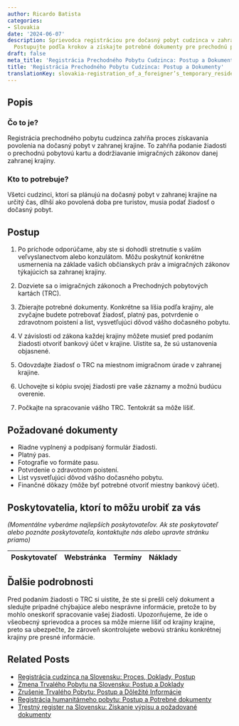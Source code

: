 ```yaml
---
author: Ricardo Batista
categories:
- Slovakia
date: '2024-06-07'
description: Sprievodca registráciou pre dočasný pobyt cudzinca v zahranej krajine.
  Postupujte podľa krokov a získajte potrebné dokumenty pre prechodnú pobytovú kartu.
draft: false
meta_title: 'Registrácia Prechodného Pobytu Cudzinca: Postup a Dokumenty'
title: 'Registrácia Prechodného Pobytu Cudzinca: Postup a Dokumenty'
translationKey: slovakia-registration_of_a_foreigner’s_temporary_residence
---
```



## Popis
### Čo to je?
Registrácia prechodného pobytu cudzinca zahŕňa proces získavania povolenia na dočasný pobyt v zahranej krajine. To zahŕňa podanie žiadosti o prechodnú pobytovú kartu a dodržiavanie imigračných zákonov danej zahranej krajiny.
### Kto to potrebuje?
Všetci cudzinci, ktorí sa plánujú na dočasný pobyt v zahranej krajine na určitý čas, dlhší ako povolená doba pre turistov, musia podať žiadosť o dočasný pobyt.

## Postup

1. Po príchode odporúčame, aby ste si dohodli stretnutie s vaším veľvyslanectvom alebo konzulátom. Môžu poskytnúť konkrétne usmernenia na základe vašich občianskych práv a imigračných zákonov týkajúcich sa zahranej krajiny.

2. Dozviete sa o imigračných zákonoch a Prechodných pobytových kartách (TRC).

3. Zbierajte potrebné dokumenty. Konkrétne sa líšia podľa krajiny, ale zvyčajne budete potrebovať žiadosť, platný pas, potvrdenie o zdravotnom poistení a list, vysvetľujúci dôvod vášho dočasného pobytu.

4. V závislosti od zákona každej krajiny môžete musieť pred podaním žiadosti otvoriť bankový účet v krajine. Uistite sa, že sú ustanovenia objasnené.

5. Odovzdajte žiadosť o TRC na miestnom imigračnom úrade v zahranej krajine.

6. Uchovejte si kópiu svojej žiadosti pre vaše záznamy a možnú budúcu overenie.

7. Počkajte na spracovanie vášho TRC. Tentokrát sa môže líšiť.

## Požadované dokumenty

- Riadne vyplnený a podpísaný formulár žiadosti.
- Platný pas.
- Fotografie vo formáte pasu.
- Potvrdenie o zdravotnom poistení.
- List vysvetľujúci dôvod vášho dočasného pobytu.
- Finančné dôkazy (môže byť potrebné otvoriť miestny bankový účet).

## Poskytovatelia, ktorí to môžu urobiť za vás

_(Momentálne vyberáme najlepších poskytovateľov. Ak ste poskytovateľ alebo poznáte poskytovateľa, kontaktujte nás alebo upravte stránku priamo)_

| Poskytovateľ    |     Webstránka  |     Termíny      |       Náklady    |
| :-------------: | :-------------: |  :-------------: | :-------------: |

## Ďalšie podrobnosti
Pred podaním žiadosti o TRC si uistite, že ste si prešli celý dokument a sledujte prípadné chýbajúce alebo nesprávne informácie, pretože to by mohlo oneskoriť spracovanie vašej žiadosti. 
Upozorňujeme, že ide o všeobecný sprievodca a proces sa môže mierne líšiť od krajiny krajine, preto sa ubezpečte, že zároveň skontrolujete webovú stránku konkrétnej krajiny pre presné informácie.
## Related Posts

- [Registrácia cudzinca na Slovensku: Proces, Doklady, Postup](https://tramitit.com/sk/guides/slovakia/registracia_cudzieho_statneho_prislusnika/)
- [Zmena Trvalého Pobytu na Slovensku: Postup a Doklady](https://tramitit.com/sk/guides/slovakia/zmena_trvaleho_pobytu/)
- [Zrušenie Trvalého Pobytu: Postup a Dôležité Informácie](https://tramitit.com/sk/guides/slovakia/zrusenie_trvaleho_pobytu/)
- [Registrácia humanitárneho pobytu: Postup a Potrebné dokumenty](https://tramitit.com/sk/guides/slovakia/registracia_humanitarneho_pobytu/)
- [Trestný register na Slovensku: Získanie výpisu a požadované dokumenty](https://tramitit.com/sk/guides/slovakia/ziadost_o_vydanie_vypisu_z_registra_trestov/)